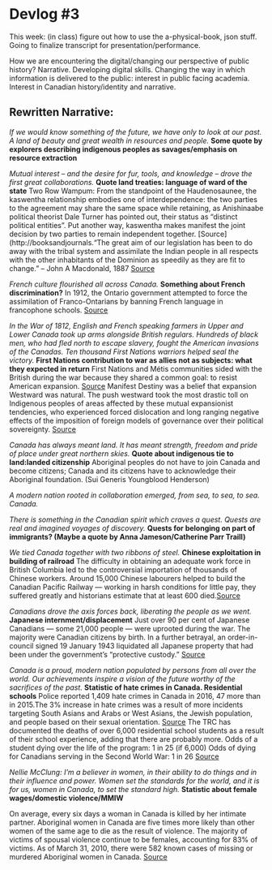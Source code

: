 # Devlog #3

This week: (in class) figure out how to use the a-physical-book, json stuff. Going to finalize transcript for presentation/performance. 

How we are encountering the digital/changing our perspective of public history? Narrative. Developing digital skills. Changing the way in which information is delivered to the public: interest in public facing academia. Interest in Canadian history/identity and narrative. 
## Rewritten Narrative:

*If we would know something of the future, we have only to look at our past.*
*A land of beauty and great wealth in resources and people.*
**Some quote by explorers describing indigenous peoples as savages/emphasis on resource extraction**

*Mutual interest – and the desire for fur, tools, and knowledge – drove the first great collaborations.*
**Quote land treaties: language of ward of the state** 
Two Row Wampum:  From the standpoint of the Haudenosaunee, the kaswentha relationship embodies one of interdependence: the two parties to the agreement may share the same space while retaining, as Anishinaabe political theorist Dale Turner has pointed out, their status as “distinct political entities”. Put another way, kaswentha makes manifest the joint decision by two parties to remain independent together.
[Source](http://booksandjournals.“The great aim of our legislation has been to do away with the tribal system and assimilate the Indian people in all respects with the other inhabitants of the Dominion as speedily as they are fit to change.”
– John A Macdonald, 1887 [Source](http://indigenousfoundations.web.arts.ubc.ca/the_indian_act/)

*French culture flourished all across Canada.*
**Something about French discrimination?**
In 1912, the Ontario government attempted to force the assimilation of Franco-Ontarians by banning French language in francophone schools. [Source](http://www.huffingtonpost.ca/rachel-decoste/most-discriminatory-canadian-laws_b_3932297.html)

*In the War of 1812, English and French speaking farmers in Upper and Lower Canada took up arms alongside British regulars. Hundreds of black men, who had fled north to escape slavery, fought the American invasions of the Canadas. Ten thousand First Nations warriors helped seal the victory.*
**First Nations contribution to war as allies not as subjects: what they expected in return**
First Nations and Métis communities sided with the British during the war because they shared a common goal: to resist American expansion. [Source](https://www.aadnc-aandc.gc.ca/eng/1338906261900/1338906300039)
Manifest Destiny was a belief that expansion Westward was natural. The push westward took the most drastic toll on Indigenous peoples of areas affected by these mutual expansionist tendencies, who experienced forced dislocation and long ranging negative effects of the imposition of foreign models of governance over their political sovereignty. [Source](https://www.thecanadianencyclopedia.ca/en/article/manifest-destiny/)


*Canada has always meant land. It has meant strength, freedom and pride of place under great northern skies.*
**Quote about indigenous tie to land:landed citizenship** 
Aboriginal peoples do not have to join Canada and become
citizens; Canada and its citizens have to acknowledge their Aboriginal foundation. (Sui Generis Youngblood Henderson)

*A modern nation rooted in collaboration emerged, from sea, to sea, to sea. Canada.*

*There is something in the Canadian spirit which craves a quest.*
*Quests are real and imagined voyages of discovery.*
**Quests for belonging on part of immigrants? (Maybe a quote by Anna Jameson/Catherine Parr Traill)** 

*We tied Canada together with two ribbons of steel.*
**Chinese exploitation in building of railroad** 
The difficulty in obtaining an adequate work force in British Columbia led to the controversial importation of thousands of Chinese workers. Around 15,000 Chinese labourers helped to build the Canadian Pacific Railway — working in harsh conditions for little pay, they suffered greatly and historians estimate that at least 600 died.[Source](https://www.thecanadianencyclopedia.ca/en/article/canadian-pacific-railway/)

*Canadians drove the axis forces back, liberating the people as we went.*
**Japanese internment/displacement** 
Just over 90 per cent of Japanese Canadians — some 21,000 people — were uprooted during the war. The majority were Canadian citizens by birth.
In a further betrayal, an order-in-council signed 19 January 1943 liquidated all Japanese property that had been under the government’s “protective custody.”  [Source](https://www.thecanadianencyclopedia.ca/en/article/japanese-internment-banished-and-beyond-tears-feature/)

*Canada is a proud, modern nation populated by persons from all over the world.
Our achievements inspire a vision of the future worthy of the sacrifices of the past.*
**Statistic of hate crimes in Canada. Residential schools**
Police reported 1,409 hate crimes in Canada in 2016, 47 more than in 2015.The 3% increase in hate crimes was a result of more incidents targeting South Asians and Arabs or West Asians, the Jewish population, and people based on their sexual orientation. [Source](http://www.statcan.gc.ca/daily-quotidien/171128/dq171128d-eng.htm)
The TRC has documented the deaths of over 6,000 residential school students as a result of their school experience, adding that there are probably more. 
Odds of a student dying over the life of the program: 1 in 25 (if 6,000)
Odds of dying for Canadians serving in the Second World War: 1 in 26 [Source](http://www.cbc.ca/news/indigenous/truth-and-reconciliation-commission-by-the-numbers-1.3096185)

*Nellie McClung: I’m a believer in women, in their ability to do things and in their influence and power. Women set the standards for the world, and it is for us, women in Canada, to set the standard high.*
**Statistic about female wages/domestic violence/MMIW**

On average, every six days a woman in Canada is killed by her intimate partner. Aboriginal women in Canada are five times more likely than other women of the same age to die as the result of violence. The majority of victims of spousal violence continue to be females, accounting for 83% of victims.
As of March 31, 2010, there were 582 known cases of missing or murdered Aboriginal women in Canada. [Source](http://www.bwss.org/resources/information-on-abuse/numbers-are-people-too/)

